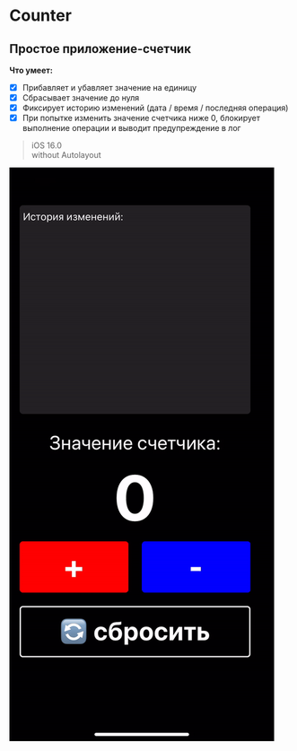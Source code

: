 # Counter

## Простое приложение-счетчик ##

**Что умеет:**

- [x] Прибавляет и убавляет значение на единицу
- [x] Сбрасывает значение до нуля
- [x] Фиксирует историю изменений (дата / время / последняя операция)
- [x] При попытке изменить значение счетчика ниже 0, блокирует выполнение операции и выводит предупреждение в лог

>iOS 16.0\
>without Autolayout

![preview](https://github.com/AleksPt/Counter/blob/d9962934dd4eae88f6069d2b8afbb17c51fda9b2/preview.gif)
